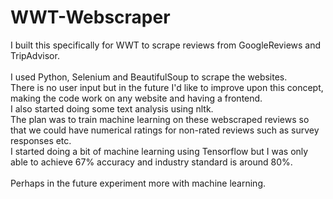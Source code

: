 # WWT-Webscraper
I built this specifically for WWT to scrape reviews from GoogleReviews and TripAdvisor. 
<br>
<br>
I used Python, Selenium and BeautifulSoup to scrape the websites.
<br>
There is no user input but in the future I'd like to improve upon this concept, making the code work on any website and having a frontend. 
<br> 
I also started doing some text analysis using nltk. 
<br>
The plan was to train machine learning on these webscraped reviews so that we could have numerical ratings for non-rated reviews such as survey responses etc. 
<br>
I started doing a bit of machine learning using Tensorflow but I was only able to achieve 67% accuracy and industry standard is around 80%.
<br> 
<br>
Perhaps in the future experiment more with machine learning.
